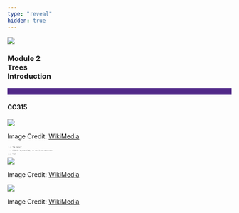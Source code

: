 ```yaml
---
type: "reveal"
hidden: true
---
```


<section>
<img class="stretch plain" src="/images/0/core-logo-on-white.png">
<h3> Module 2 <br> Trees <br> Introduction</h3>
<hr style="height:15px;color:512888;background-color:512888;">
<h4>CC315</h4>
</section>

<section>
<img class="stretch plain" src="/images/14/315dino.png">
	<p class="imagecredit">Image Credit: <a href="https://commons.wikimedia.org/wiki/File:Evolution_of_dinosaurs_EN.svg">WikiMedia</a></p>
</section>

<section>
<pre class="" style="font-size: .3em"><code class="python"> s = "Go Cats!"</code></pre>
<pre class="" style="font-size: .3em"><code class="python"> t = "123!?~ k\n foo" #\n is new line character</code></pre>
<pre class="" style="font-size: .3em"><code class="python"> u = ":)"</code></pre>
</section>

<section>
<img class="stretch plain" src="/images/14/315manage.png">
	<p class="imagecredit">Image Credit: <a href="https://commons.wikimedia.org/wiki/File:McDonald%27s_Restaurant_Organizastional_Structure_Diagram.png">WikiMedia</a></p>
</section>

<section>
<img class="stretch plain" src="/images/14/315realtree.png">
	<p class="imagecredit">Image Credit: <a href="https://commons.wikimedia.org/wiki/File:Tree_logo.png">WikiMedia</a></p>
</section>
